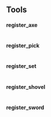 Tools 
------
#### register_axe
```lua
```
#### register_pick
```lua
```
#### register_set
```lua
```
#### register_shovel
```lua
```
#### register_sword
```lua
```
